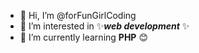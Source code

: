 - 👋 Hi, I’m @forFunGirlCoding
- 👀 I’m interested in ✨_**web development**_ ✨
- 🌱 I’m currently learning **PHP** 😊

<!---
forFunGirlCoding/forFunGirlCoding is a ✨ special ✨ repository because its `README.md` (this file) appears on your GitHub profile.
You can click the Preview link to take a look at your changes.
--->
